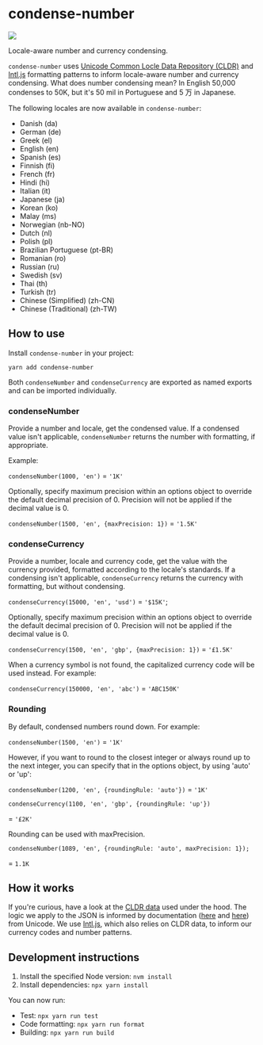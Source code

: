 # condense-number

![](https://github.com/shopify/condense-number/workflows/CI/badge.svg)

Locale-aware number and currency condensing.

`condense-number` uses [Unicode Common Locle Data Repository (CLDR)](http://cldr.unicode.org/) and [Intl.js](https://github.com/andyearnshaw/Intl.js) formatting patterns to inform locale-aware number and currency condensing. What does number condensing mean? In English 50,000 condenses to 50K, but it's 50 mil in Portuguese and 5 万 in Japanese.

The following locales are now available in `condense-number`:

- Danish (da)
- German (de)
- Greek (el)
- English (en)
- Spanish (es)
- Finnish (fi)
- French (fr)
- Hindi (hi)
- Italian (it)
- Japanese (ja)
- Korean (ko)
- Malay (ms)
- Norwegian (nb-NO)
- Dutch (nl)
- Polish (pl)
- Brazilian Portuguese (pt-BR)
- Romanian (ro)
- Russian (ru)
- Swedish (sv)
- Thai (th)
- Turkish (tr)
- Chinese (Simplified) (zh-CN)
- Chinese (Traditional) (zh-TW)

## How to use

Install `condense-number` in your project:

```text
yarn add condense-number
```

Both `condenseNumber` and `condenseCurrency` are exported as named exports and can be imported individually.

### condenseNumber

Provide a number and locale, get the condensed value. If a condensed value isn't applicable, `condenseNumber` returns the number with formatting, if appropriate.

Example:

`condenseNumber(1000, 'en')`
= `'1K'`

Optionally, specify maximum precision within an options object to override the default decimal precision of 0. Precision will not be applied if the decimal value is 0.

`condenseNumber(1500, 'en', {maxPrecision: 1})`
= `'1.5K'`

### condenseCurrency

Provide a number, locale and currency code, get the value with the currency provided, formatted according to the locale's standards. If a condensing isn't applicable, `condenseCurrency` returns the currency with formatting, but without condensing.

`condenseCurrency(15000, 'en', 'usd')` = `'$15K'`;

Optionally, specify maximum precision within an options object to override the default decimal precision of 0. Precision will not be applied if the decimal value is 0.

`condenseCurrency(1500, 'en', 'gbp', {maxPrecision: 1})` = `'£1.5K'`

When a currency symbol is not found, the capitalized currency code will be used instead. For example:

`condenseCurrency(150000, 'en', 'abc')` = `'ABC150K'`

### Rounding

By default, condensed numbers round down. For example:

`condenseNumber(1500, 'en')`
= `'1K'`

However, if you want to round to the closest integer or always round up to the next integer, you can specify that in the options object, by using 'auto' or 'up':

`condenseNumber(1200, 'en', {roundingRule: 'auto'})`
= `'1K'`

`condenseCurrency(1100, 'en', 'gbp', {roundingRule: 'up'})`

= `'£2K'`

Rounding can be used with maxPrecision.

`condenseNumber(1089, 'en', {roundingRule: 'auto', maxPrecision: 1});`

= `1.1K`

## How it works

If you're curious, have a look at the [CLDR data](https://github.com/unicode-cldr/cldr-numbers-modern) used under the hood. The logic we apply to the JSON is informed by documentation ([here](http://www.unicode.org/reports/tr35/tr35-29.html#Number_Format_Patterns) and [here](http://unicode.org/reports/tr35/tr35-numbers.html)) from Unicode. We use [Intl.js](https://github.com/andyearnshaw/Intl.js), which also relies on CLDR data, to inform our currency codes and number patterns.

## Development instructions

1. Install the specified Node version: `nvm install`
1. Install dependencies: `npx yarn install`

You can now run:

- Test: `npx yarn run test`
- Code formatting: `npx yarn run format`
- Building: `npx yarn run build`
